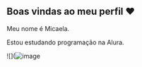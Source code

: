 ## Boas vindas ao meu perfil ❤️

Meu nome é Micaela.

Estou estudando programação na Alura.




![](![image](https://github.com/user-attachments/assets/9eecf46f-3958-4fcc-9626-00c4a7dd0839)
